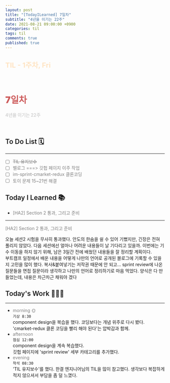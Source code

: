 ```yaml
---
layout: post
title: "[TodayILearned] 7일차"
subtitle: "4년을 이기는 22주"
date: 2021-08-21 09:00:00 +0900
categories: til
tags: til
comments: true
published: true
---
```


## <span style="color:Bisque;font-size: 22px">TIL - 1주차, Fri</span>

<br />

# **<span style="font-weight:900;color:indianred">7일차</span>**

**<span style="color:lightgray">4년을 이기는 22주</span>**

<br />

## <span style="font-weight:600">To Do List</span> 🗓

---

- [ ] <span style="color:gray">~~TIL 유지보수~~</span>
- [ ] <span style="color:gray">벨로그 ===> 깃헙 페이지 이주 작업</span>
- [ ] <span style="color:gray">im-sprint-cmarket-redux 클론코딩</span>
- [ ] <span style="color:gray">토이 문제 15~21번 해결</span>

## <span style="font-weight:600">Today I Learned</span> 📚

- <span style="color:gray">[HA2] Section 2 통과, 그리고 준비</span>

---

<span style="color:gray">[HA2] Section 2 통과, 그리고 준비</span>

오늘 세션2 시험을 무사히 통과했다.
안도의 한숨을 쉴 수 있어 기뻤지만, 긴장은 전혀 풀리지 않았다.
다음 세션에선 얼마나 어려운 내용들이 날 기다리고 있을까.
이번에는 기수 이동을 하지 않기 위해, 남은 3일간 전에 배웠던 내용들을 잘 정리할 계획이다.
<br>
부트캠프 일정에서 배운 내용을 어떻게 나만의 언어로 공개된 블로그에 기록할 수 있을지 고민을 많이 했다. 복사&붙여넣기는 저작권 때문에 안 되고... sprint review에 나온 질문들을 면접 질문이라 생각하고 나만의 언어로 정리하기로 마음 먹었다. 양식은 다 만들었는데, 내용은 차근차근 채워야 겠다

## <span style="font-weight:600">Today's Work</span> 🧗🏻‍♂️

---

- <span style="color:gray">morning 🌞</span> <br>
  `기상 8:30` <br>
  component design을 복습을 했다. 코딩보다는 개념 위주로 다시 봤다.
  'cmarket-redux 클론 코딩을 빨리 해야 된다'는 압박감과 함께.
- <span style="color:gray">afternoon</span> <br>
  `점심 12:00`<br>
  component design을 계속 복습했다. <br>
  깃헙 페이지에 'sprint review' 세부 카테고리를 추가했다.
- <span style="color:gray">evening</span> <br>
  `착석 08:30`<br>
  'TIL 유지보수'를 했다. 한결 엔지니어님의 TIL을 많이 참고했다. 생각보다 복잡하게 적지 않으셔서 부담을 좀 덜 느꼈다.
